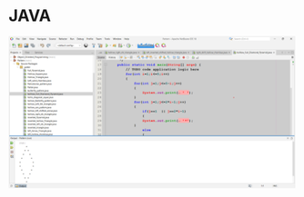 # JAVA
![Description of the Image](DATA_STRUCTURE_AND_ALGORITHM/build/classes/image/Screenshot%202024-12-03%20171644.png)


